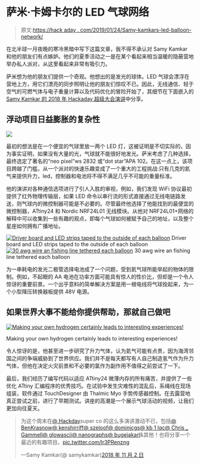 # 萨米·卡姆卡尔的 LED 气球网络

> 原文:[https://hack aday . com/2019/01/24/Samy-kamkars-led-balloon-network/](https://hackaday.com/2019/01/24/samy-kamkars-led-balloon-network/)

在北半球一月夜晚的寒冷黑暗中写下这篇文章，我不得不承认对 Samy Kamkar 和他的朋友们有点嫉妒。他们的夏季活动之一是在某个看起来相当温暖的隐蔽营地举办私人派对，从这里看起来非常有吸引力。

萨米想为他的朋友们提供一个奇观。他想出的是发光的球体。LED 气球会漂浮在营地上方，用它们漂亮的同步照明让他的朋友们惊叹不已。因此，无线通信、轻于空气的可燃气体与电子重量计算以及代码优化的冒险开始了，其细节在下面嵌入的 [Samy Kamkar 的 2018 年 Hackaday 超级大会演讲](https://www.youtube.com/watch?v=1NBNrgTEwq0)中分享。

## 浮动项目日益膨胀的复杂性

![](../Images/8cbb3d0ea70895451d76275d88025129.png)

最初的想法是在一个便宜的气球里放一两个 LED 灯，这被证明是不切实际的，因为事实证明，如果没有大量的光，气球就不能很好地发光。萨米考虑了几种选择，最终选定了著名的“neo pixel”ws 2832 或“dot star”APA 102。在这一点上，该项目跨越了门槛，从一个派对的快速乐趣变成了一个重大的工程挑战:只有几克的氦气来提供升力，led，控制器和电池将不得不满足几乎不可能的重量标准。

他的演讲对各种通信选项进行了引人入胜的审视，例如，我们发现 WiFi 协议最初提供了红外物理传输层，如果 LED 命令以串行流的形式直接通过无线电链路发送，则气球内的微控制器可能是不必要的。尽管最终他选择了他能找到的最便宜的微控制器，ATtiny24 和 Nordic NRF24L01 无线模块。从他对 NRF24L01+网络的解释中可以收集到一些有趣的观点，即每个气球如何被赋予自己的地址，以及整个星座如何拥有广播地址。

 [![Driver board and LED strips taped to the outside of each balloon](../Images/b0996b5924efce96fcee9a4d49400dfa.png "samy-kamkar-illuminated-balloon-control-board-and-led-strips")](https://hackaday.com/2019/01/24/samy-kamkars-led-balloon-network/samy-kamkar-illuminated-balloon-control-board-and-led-strips/) Driver board and LED strips taped to the outside of each balloon [![30 awg wire an fishing line tethered each balloon](../Images/cecce9babdca6fd632ac8103828721fe.png "samy-kamkar-illuminated-balloon-power-tether")](https://hackaday.com/2019/01/24/samy-kamkars-led-balloon-network/samy-kamkar-illuminated-balloon-power-tether/) 30 awg wire an fishing line tethered each balloon

为一串耗电的发光二极管选择电池成了一个问题，受到氦气球所能举起的物体的限制。例如，不起眼的 AA 电池在功率方面可能具有惊人的性价比，但却是一个令人惊讶的重要前景。一个出乎意料的简单解决方案是用一根电线将气球拴起来，为一个小型降压转换器板提供 48V 电源。

## 如果世界大事不能给你提供帮助，那就自己做吧

[![Making your own hydrogen certainly leads to interesting experiences!](../Images/33f31846ed1fd3b5ee8cf55cbf4a78f1.png)](https://hackaday.com/wp-content/uploads/2019/01/h2-burn.jpg)

Making your own hydrogen certainly leads to interesting experiences!

令人惊讶的是，他甚至进一步研究了升力气体，认为氦气可能有点贵，因为海湾邻国之间的争端威胁到了世界供应。我们并不是每天都写有人自己制造氢气作为升力气体，但他在决定火灾前景和不必要的氯作为副作用不值得之前尝试了一下。

最后，我们经历了编写代码以适应 ATtiny24 微薄内存的所有痛苦，并提供了一些优化 ATtiny 汇编程序的优秀技巧。在试验中发生灾难性的混乱后，系绳线在现场组装，软件通过 TouchDesigner 由 Thalmic Myo 手势传感器控制。在去露营地真正尝试之前，进行了早期测试。讲座的高潮是一个展示气球活动的视频，让我们更加向往夏天。

> 为这个周末在[@ Hackday](https://twitter.com/hackday?ref_src=twsrc%5Etfw)super co 的这么多演讲激动不已，包括[@ BenKrasnow](https://twitter.com/BenKrasnow?ref_src=twsrc%5Etfw)[@ kenshirriff](https://twitter.com/kenshirriff?ref_src=twsrc%5Etfw)[@ szeloof](https://twitter.com/szeloof?ref_src=twsrc%5Etfw)[@ dominicgs](https://twitter.com/dominicgs?ref_src=twsrc%5Etfw)[@ kb 1 lqc](https://twitter.com/KB1LQC?ref_src=twsrc%5Etfw)[@ Chris _ Gammell](https://twitter.com/Chris_Gammell?ref_src=twsrc%5Etfw)[@ glowascii](https://twitter.com/glowascii?ref_src=twsrc%5Etfw)[@ nanographs](https://twitter.com/nanographs?ref_src=twsrc%5Etfw)[@ bugejakarl](https://twitter.com/BugejaCarl?ref_src=twsrc%5Etfw)&其他！也将分享一个最近的有趣项目。[pic.twitter.com/lr3PRenzng](https://t.co/lr3PRenzng)
> 
> —Samy Kamkar(@ samykamkar)[2018 年 11 月 2 日](https://twitter.com/samykamkar/status/1058397124918882304?ref_src=twsrc%5Etfw)